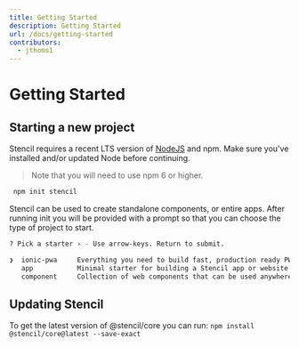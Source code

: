 ```yaml
---
title: Getting Started
description: Getting Started
url: /docs/getting-started
contributors:
  - jthoms1
---
```


# Getting Started

## Starting a new project

Stencil requires a recent LTS version of [NodeJS](https://nodejs.org/) and npm. Make sure you've installed and/or updated Node before continuing.

> Note that you will need to use npm 6 or higher.

```bash
 npm init stencil
```

Stencil can be used to create standalone components, or entire apps. After running init
you will be provided with a prompt so that you can choose the type of project to start.

```bash
? Pick a starter › - Use arrow-keys. Return to submit.

❯  ionic-pwa     Everything you need to build fast, production ready PWAs
   app           Minimal starter for building a Stencil app or website
   component     Collection of web components that can be used anywhere
```


## Updating Stencil

To get the latest version of @stencil/core you can run:
`npm install @stencil/core@latest --save-exact`
